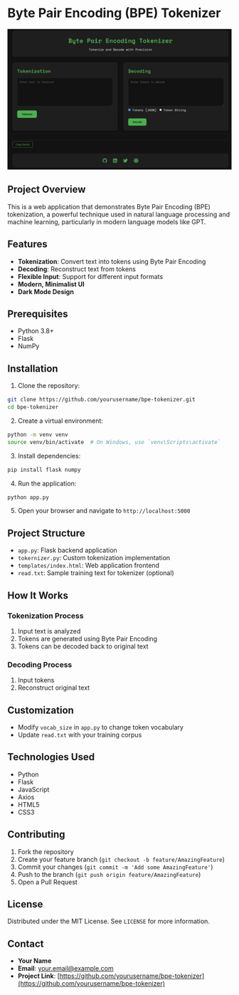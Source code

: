 # Byte Pair Encoding (BPE) Tokenizer
![Alt text describing the image](/main.png)

## Project Overview

This is a web application that demonstrates Byte Pair Encoding (BPE) tokenization, a powerful technique used in natural language processing and machine learning, particularly in modern language models like GPT.

## Features

- **Tokenization**: Convert text into tokens using Byte Pair Encoding
- **Decoding**: Reconstruct text from tokens
- **Flexible Input**: Support for different input formats
- **Modern, Minimalist UI**
- **Dark Mode Design**

## Prerequisites

- Python 3.8+
- Flask
- NumPy

## Installation

1. Clone the repository:
```bash
git clone https://github.com/yourusername/bpe-tokenizer.git
cd bpe-tokenizer
```

2. Create a virtual environment:
```bash
python -m venv venv
source venv/bin/activate  # On Windows, use `venv\Scripts\activate`
```

3. Install dependencies:
```bash
pip install flask numpy
```

4. Run the application:
```bash
python app.py
```

5. Open your browser and navigate to `http://localhost:5000`

## Project Structure

- `app.py`: Flask backend application
- `tokernizer.py`: Custom tokenization implementation
- `templates/index.html`: Web application frontend
- `read.txt`: Sample training text for tokenizer (optional)

## How It Works

### Tokenization Process
1. Input text is analyzed
2. Tokens are generated using Byte Pair Encoding
3. Tokens can be decoded back to original text

### Decoding Process
1. Input tokens 
2. Reconstruct original text

## Customization

- Modify `vocab_size` in `app.py` to change token vocabulary
- Update `read.txt` with your training corpus

## Technologies Used

- Python
- Flask
- JavaScript
- Axios
- HTML5
- CSS3

## Contributing

1. Fork the repository
2. Create your feature branch (`git checkout -b feature/AmazingFeature`)
3. Commit your changes (`git commit -m 'Add some AmazingFeature'`)
4. Push to the branch (`git push origin feature/AmazingFeature`)
5. Open a Pull Request

## License

Distributed under the MIT License. See `LICENSE` for more information.

## Contact

- **Your Name**
- **Email**: your.email@example.com
- **Project Link**: [https://github.com/yourusername/bpe-tokenizer](https://github.com/yourusername/bpe-tokenizer)
